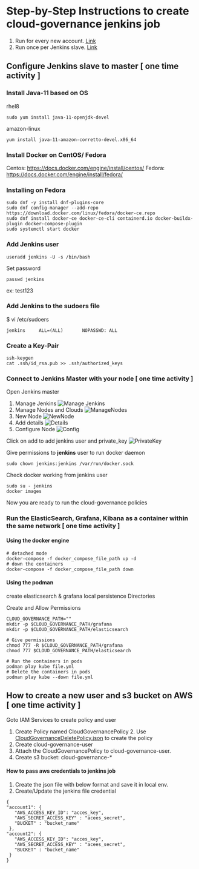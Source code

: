 
# Step-by-Step Instructions to create cloud-governance jenkins job
1. Run for every new account. [Link](./CREATE_AWS_ACCOUNT.md)
2. Run once per Jenkins slave. [Link](./Step_by_Step.md)

## Configure Jenkins slave to master [ one time activity ]

### Install Java-11 based on OS 
rhel8
```commandline
sudo yum install java-11-openjdk-devel
```
amazon-linux
```commandline
yum install java-11-amazon-corretto-devel.x86_64
```

### Install Docker on CentOS/ Fedora
Centos: https://docs.docker.com/engine/install/centos/
Fedora: https://docs.docker.com/engine/install/fedora/

### Installing on Fedora
```
sudo dnf -y install dnf-plugins-core
sudo dnf config-manager --add-repo https://download.docker.com/linux/fedora/docker-ce.repo
sudo dnf install docker-ce docker-ce-cli containerd.io docker-buildx-plugin docker-compose-plugin
sudo systemctl start docker
```

### Add Jenkins user
```commandline
useradd jenkins -U -s /bin/bash
```
Set password
```commandline
passwd jenkins 
```
ex: test123

### Add Jenkins to the sudoers file

$ vi /etc/sudoers
```commandline
jenkins     ALL=(ALL)       NOPASSWD: ALL
```

### Create a Key-Pair
```commandline
ssh-keygen
cat .ssh/id_rsa.pub >> .ssh/authorized_keys
```

### Connect to Jenkins Master with your node [ one time activity ]

Open Jenkins master
1. Manage Jenkins
![Manage Jenkins](../images/jenkins/manage_jenkins.png)
2. Manage Nodes and Clouds
![ManageNodes](../images/jenkins/manage_nodes.png)
3. New Node
![NewNode](../images/jenkins/new_node.png)
4. Add details
![Details](../images/jenkins/slave_node.png)
5. Configure Node
![Config](../images/jenkins/jenkins_config_file.png)

Click on add to add jenkins user and private_key
![PrivateKey](../images/jenkins/add_creds.png)


Give permissions to **jenkins** user to run docker daemon
```commandline
sudo chown jenkins:jenkins /var/run/docker.sock
```
Check docker working from jenkins user
```commandline
sudo su - jenkins
docker images
```

Now you are ready to run the cloud-governance policies

### Run the ElasticSearch, Grafana, Kibana as a container within the same network [ one time activity ]

#### Using the docker engine
```commandline
# detached mode
docker-compose -f docker_compose_file_path up -d
# down the containers
docker-compose -f docker_compose_file_path down
```

#### Using the podman 

create elasticsearch & grafana local persistence Directories

Create and Allow Permissions
```commandline
CLOUD_GOVERNANCE_PATH=""
mkdir -p $CLOUD_GOVERNANCE_PATH/grafana
mkdir -p $CLOUD_GOVERNANCE_PATH/elasticsearch

# Give permissions
chmod 777 -R $CLOUD_GOVERNANCE_PATH/grafana
chmod 777 $CLOUD_GOVERNANCE_PATH/elasticsearch
```

```commandline
# Run the containers in pods 
podman play kube file.yml
# Delete the containers in pods
podman play kube --down file.yml
```


## How to create a new user and s3 bucket on AWS [ one time activity ]

Goto IAM Services to create policy and user

1. Create Policy named CloudGovernancePolicy
   2. Use [CloudGovernanceDeletePolicy.json](..%2Fiam%2Fclouds%2Faws%2FCloudGovernanceDeletePolicy.json) to create the policy
2. Create cloud-governance-user
3. Attach the CloudGovernancePolicy to cloud-governance-user.
3. Create s3 bucket: cloud-governance-*


#### How to pass aws credentials to jenkins job

1. Create the json file with below format and save it in local env.
2. Create/Update the jenkins file credential


```commandline
{
"account1": {
   "AWS_ACCESS_KEY_ID": "acces_key",
   "AWS_SECRET_ACCESS_KEY" : "acees_secret",
   "BUCKET" : "bucket_name"
 },
"account2": {
   "AWS_ACCESS_KEY_ID": "acces_key",
   "AWS_SECRET_ACCESS_KEY" : "acees_secret",
   "BUCKET" : "bucket_name"
 }
} 
```

